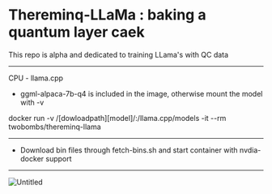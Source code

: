 # Thereminq-LLaMa : baking a quantum layer caek

This repo is alpha and dedicated to training LLama's with QC data

--------

CPU - llama.cpp

- ggml-alpaca-7b-q4 is included in the image, otherwise mount the model with -v

docker run -v /[dowloadpath][model]/:/llama.cpp/models -it --rm twobombs/thereminq-llama

--------

- Download bin files through fetch-bins.sh and start container with nvdia-docker support

--------
![Untitled](https://user-images.githubusercontent.com/12692227/232248160-f4c2a3aa-fd19-4b62-b6f2-532ec44ca0e3.png)
